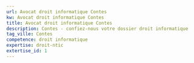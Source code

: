 ```yaml
---
url: Avocat droit informatique Contes
kw: Avocat droit informatique Contes
title: Avocat droit informatique Contes
description: Contes - confiez-nous votre dossier droit informatique
tag_ville: Contes
competence: droit informatique
expertise: droit-ntic
extertise_id: 1
---
```

